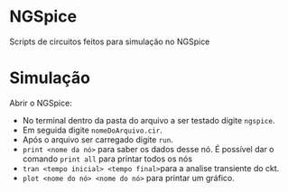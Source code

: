 # NGSpice

Scripts de circuitos feitos para simulação no NGSpice 

# Simulação

Abrir o NGSpice: 
  - No terminal dentro da pasta do arquivo a ser testado digite `ngspice`. 
  - Em seguida digite `nomeDoArquivo.cir`.
  - Após o arquivo ser carregado digite `run`.
  - `print <nome da nó>` para saber os dados desse nó. É possível dar o comando `print all` para printar todos os nós
  - `tran <tempo inicial> <tempo final>`para a analise transiente do ckt.
  - `plot <nome do nó> <nome do nó>` para printar um gráfico.
  
